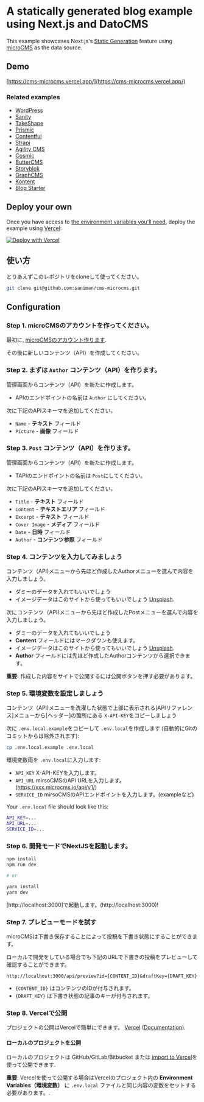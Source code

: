# A statically generated blog example using Next.js and DatoCMS

This example showcases Next.js's [Static Generation](https://nextjs.org/docs/basic-features/pages) feature using [microCMS](https://microcms.io/) as the data source.

## Demo

[https://cms-microcms.vercel.app/](https://cms-microcms.vercel.app/)

### Related examples

- [WordPress](/examples/cms-wordpress)
- [Sanity](/examples/cms-sanity)
- [TakeShape](/examples/cms-takeshape)
- [Prismic](/examples/cms-prismic)
- [Contentful](/examples/cms-contentful)
- [Strapi](/examples/cms-strapi)
- [Agility CMS](/examples/cms-agilitycms)
- [Cosmic](/examples/cms-cosmic)
- [ButterCMS](/examples/cms-buttercms)
- [Storyblok](/examples/cms-storyblok)
- [GraphCMS](/examples/cms-graphcms)
- [Kontent](/examples/cms-kontent)
- [Blog Starter](/examples/blog-starter)

## Deploy your own

Once you have access to [the environment variables you'll need](#step-5-set-up-environment-variables), deploy the example using [Vercel](https://vercel.com?utm_source=github&utm_medium=readme&utm_campaign=next-example):

[![Deploy with Vercel](https://vercel.com/button)](https://vercel.com/import/git?c=1&s=https://github.com/vercel/next.js/tree/canary/examples/cms-datocms&env=API_KEY,API_URL&envDescription=Required%20to%20connect%20the%20app%20with%20mivtoCMS&envLink=https://vercel.link/cms-microcms-env)

## 使い方

とりあえずこのレポジトリをcloneして使ってください。

```bash
git clone git@github.com:saniman/cms-microcms.git

```

## Configuration

### Step 1. microCMSのアカウントを作ってください。

最初に, [microCMSのアカウント作ります](https://microcms.io).

その後に新しいコンテンツ（API）を作成してください。

### Step 2. まずは `Author` コンテンツ（API）を作ります。

管理画面からコンテンツ（API）を新たに作成します。

- APIのエンドポイントの名前は `Author` にしてください。

次に下記のAPIスキーマを追加してください。

- `Name` - **テキスト** フィールド 
- `Picture` - **画像** フィールド 

### Step 3. `Post` コンテンツ（API）を作ります。

管理画面からコンテンツ（API）を新たに作成します。

- TAPIのエンドポイントの名前は `Post`にしてください。

次に下記のAPIスキーマを追加してください。

- `Title` - **テキスト** フィールド 
- `Content` - **テキストエリア** フィールド
- `Excerpt` - **テキスト** フィールド 
- `Cover Image` - **メディア** フィールド 
- `Date` - **日時** フィールド 
- `Author` - **コンテンツ参照** フィールド 

### Step 4. コンテンツを入力してみましょう

コンテンツ（API)メニューから先ほど作成したAuthorメニューを選んで内容を入力しましょう。

- ダミーのデータを入れてもいいでしょう
- イメージデータはこのサイトから使ってもいいでしょう [Unsplash](https://unsplash.com/).

次にコンテンツ（API)メニューから先ほど作成したPostメニューを選んで内容を入力しましょう。

- ダミーのデータを入れてもいいでしょう
- **Content** フィールドにはマークダウンも使えます。
- イメージデータはこのサイトから使ってもいいでしょう [Unsplash](https://unsplash.com/).
- **Author** フィールドには先ほど作成したAuthorコンテンツから選択できます。

**重要:** 作成した内容をサイトで公開するには公開ボタンを押す必要があります。

### Step 5. 環境変数を設定しましょう

コンテンツ（API)メニューを洗濯した状態で上部に表示される[APIリファレンス]メニューから[ヘッダー]の箇所にある
`X-API-KEY`をコピーしましょう

次に `.env.local.example`をコピーして `.env.local`を作成します (自動的にGitのコミットからは除外されます):

```bash
cp .env.local.example .env.local
```

環境変数雨を `.env.local`に入力します:

- `API_KEY` X-API-KEYを入力します。
- `API_URL` mirsoCMSのAPI URLを入力します。(https://xxx.microcms.io/api/v1/)
- `SERVICE_ID` mirsoCMSのAPIエンドポイントを入力します。(exampleなど)

Your `.env.local` file should look like this:

```bash
API_KEY=...
API_URL=...
SERVICE_ID=...
```

### Step 6. 開発モードでNextJSを起動します。

```bash
npm install
npm run dev

# or

yarn install
yarn dev
```

[http://localhost:3000]で起動します。(http://localhost:3000)! 

### Step 7. プレビューモードを試す

microCMSは下書き保存することによって投稿を下書き状態にすることができます。

ローカルで開発をしている場合でも下記のURLで下書きの投稿をプレビューして確認することができます。

```
http://localhost:3000/api/preview?id={CONTENT_ID}&draftKey={DRAFT_KEY}
```

- `{CONTENT_ID}` はコンテンツのIDが付与されます。
- `{DRAFT_KEY}` は下書き状態の記事のキーが付与されます。


### Step 8. Vercelで公開

プロジェクトの公開はVercelで簡単にできます。 [Vercel](https://vercel.com?utm_source=github&utm_medium=readme&utm_campaign=next-example) ([Documentation](https://nextjs.org/docs/deployment)).

#### ローカルのプロジェクトを公開

ローカルのプロジェクトは GitHub/GitLab/Bitbucket または [import to Vercel](https://vercel.com/import/git?utm_source=github&utm_medium=readme&utm_campaign=next-example)を使って公開できます.

**重要**: Vercelを使って公開する場合はVercelのプロジェクト内の **Environment Variables（環境変数）** に `.env.local` ファイルと同じ内容の変数をセットする必要があります。.

